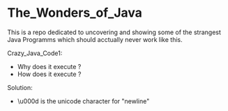 # The_Wonders_of_Java
This is a repo dedicated to uncovering and showing some of the strangest Java Programms which should acctually never work like this.

Crazy_Java_Code1:
- Why does it execute ?
- How does it execute ?

Solution:
- \u000d is the unicode character for "newline"
